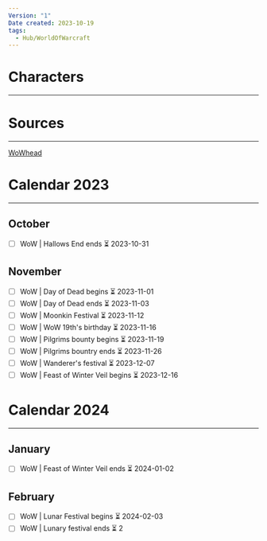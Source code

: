 ```yaml
---
Version: "1"
Date created: 2023-10-19
tags:
  - Hub/WorldOfWarcraft
---
```

# Characters
---

# Sources
----
[WoWhead](https://www.wowhead.com/wow)

# Calendar 2023
---
## October
- [ ] WoW |  Hallows End ends ⏳ 2023-10-31 

## November
- [ ] WoW | Day of Dead begins ⏳ 2023-11-01
- [ ] WoW | Day of Dead ends ⏳ 2023-11-03
- [ ] WoW | Moonkin Festival ⏳ 2023-11-12
- [ ] WoW | WoW 19th's birthday ⏳ 2023-11-16
- [ ] WoW | Pilgrims bounty begins ⏳ 2023-11-19
- [ ] WoW | Pilgrims bountry ends ⏳ 2023-11-26
- [ ] WoW | Wanderer's festival ⏳ 2023-12-07
- [ ] WoW | Feast of Winter Veil begins ⏳ 2023-12-16

# Calendar 2024
---
## January
- [ ] WoW | Feast of Winter Veil ends ⏳ 2024-01-02

## February
- [ ] WoW | Lunar Festival begins ⏳ 2024-02-03
- [ ] WoW | Lunary festival ends ⏳ 2